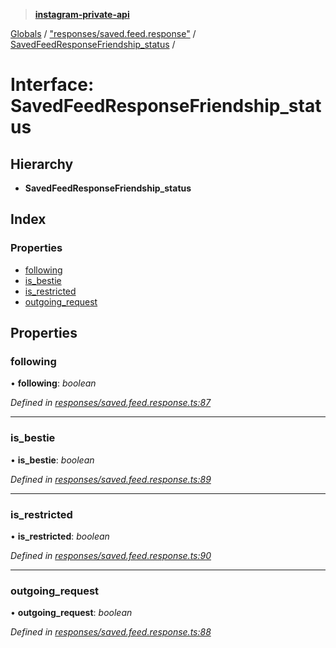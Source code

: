 > **[instagram-private-api](../README.md)**

[Globals](../globals.md) / ["responses/saved.feed.response"](../modules/_responses_saved_feed_response_.md) / [SavedFeedResponseFriendship_status](_responses_saved_feed_response_.savedfeedresponsefriendship_status.md) /

# Interface: SavedFeedResponseFriendship_status

## Hierarchy

* **SavedFeedResponseFriendship_status**

## Index

### Properties

* [following](_responses_saved_feed_response_.savedfeedresponsefriendship_status.md#following)
* [is_bestie](_responses_saved_feed_response_.savedfeedresponsefriendship_status.md#is_bestie)
* [is_restricted](_responses_saved_feed_response_.savedfeedresponsefriendship_status.md#is_restricted)
* [outgoing_request](_responses_saved_feed_response_.savedfeedresponsefriendship_status.md#outgoing_request)

## Properties

###  following

• **following**: *boolean*

*Defined in [responses/saved.feed.response.ts:87](https://github.com/Nerixyz/instagram-private-api/blob/e5037ee/src/responses/saved.feed.response.ts#L87)*

___

###  is_bestie

• **is_bestie**: *boolean*

*Defined in [responses/saved.feed.response.ts:89](https://github.com/Nerixyz/instagram-private-api/blob/e5037ee/src/responses/saved.feed.response.ts#L89)*

___

###  is_restricted

• **is_restricted**: *boolean*

*Defined in [responses/saved.feed.response.ts:90](https://github.com/Nerixyz/instagram-private-api/blob/e5037ee/src/responses/saved.feed.response.ts#L90)*

___

###  outgoing_request

• **outgoing_request**: *boolean*

*Defined in [responses/saved.feed.response.ts:88](https://github.com/Nerixyz/instagram-private-api/blob/e5037ee/src/responses/saved.feed.response.ts#L88)*